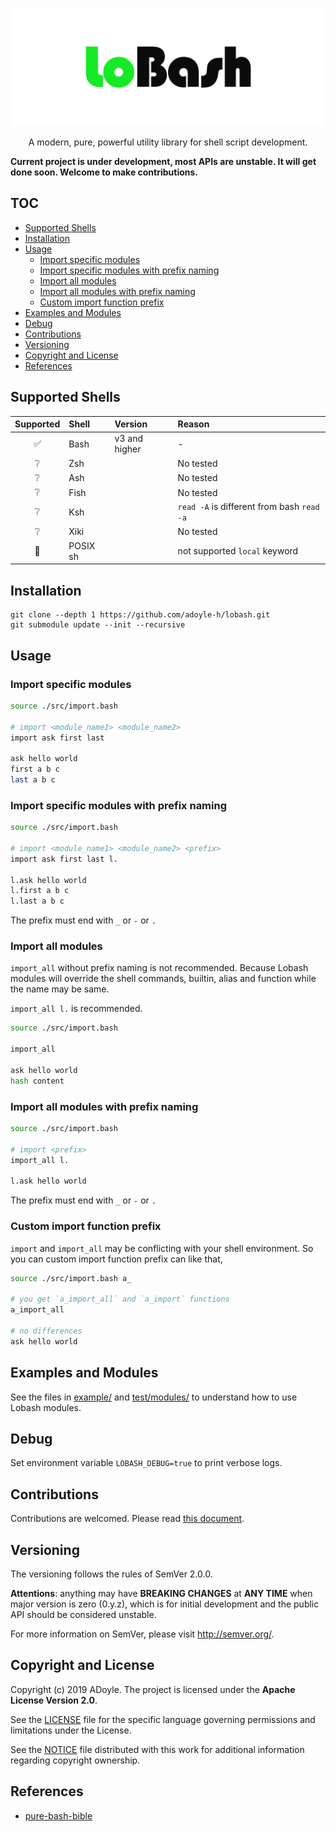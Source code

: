 <p align="center">
  <img alt="Lobash Logo" src="./doc/imgs/lobash.svg">
</p>
<p align="center">
  A modern, pure, powerful utility library for shell script development.
</p>

**Current project is under development, most APIs are unstable. It will get done soon. Welcome to make contributions.**

## TOC

<!-- MarkdownTOC GFM -->

- [Supported Shells](#supported-shells)
- [Installation](#installation)
- [Usage](#usage)
    - [Import specific modules](#import-specific-modules)
    - [Import specific modules with prefix naming](#import-specific-modules-with-prefix-naming)
    - [Import all modules](#import-all-modules)
    - [Import all modules with prefix naming](#import-all-modules-with-prefix-naming)
    - [Custom import function prefix](#custom-import-function-prefix)
- [Examples and Modules](#examples-and-modules)
- [Debug](#debug)
- [Contributions](#contributions)
- [Versioning](#versioning)
- [Copyright and License](#copyright-and-license)
- [References](#references)

<!-- /MarkdownTOC -->

## Supported Shells

| Supported | Shell    | Version       | Reason                                     |
|:---------:|:---------|:--------------|:-------------------------------------------|
|     ✅    | Bash     | v3 and higher | -                                          |
|     ❔    | Zsh      |               | No tested                                  |
|     ❔    | Ash      |               | No tested                                  |
|     ❔    | Fish     |               | No tested                                  |
|     ❔    | Ksh      |               | `read -A` is different from bash `read -a` |
|     ❔    | Xiki     |               | No tested                                  |
|     🚫    | POSIX sh |               | not supported `local` keyword              |

## Installation

```
git clone --depth 1 https://github.com/adoyle-h/lobash.git
git submodule update --init --recursive
```

## Usage

### Import specific modules

```sh
source ./src/import.bash

# import <module_name1> <module_name2>
import ask first last

ask hello world
first a b c
last a b c
```

### Import specific modules with prefix naming

```sh
source ./src/import.bash

# import <module_name1> <module_name2> <prefix>
import ask first last l.

l.ask hello world
l.first a b c
l.last a b c
```

The prefix must end with `_` or `-` or `.`

### Import all modules

`import_all` without prefix naming is not recommended. Because Lobash modules will override the shell commands, builtin, alias and function while the name may be same.

`import_all l.` is recommended.


```sh
source ./src/import.bash

import_all

ask hello world
hash content
```

### Import all modules with prefix naming

```sh
source ./src/import.bash

# import <prefix>
import_all l.

l.ask hello world
```

The prefix must end with `_` or `-` or `.`

### Custom import function prefix

`import` and `import_all` may be conflicting with your shell environment.
So you can custom import function prefix can like that,

```sh
source ./src/import.bash a_

# you get `a_import_all` and `a_import` functions
a_import_all

# no differences
ask hello world
```

## Examples and Modules

See the files in [example/](./example) and [test/modules/](./test/modules) to understand how to use Lobash modules.

## Debug

Set environment variable `LOBASH_DEBUG=true` to print verbose logs.

## Contributions

Contributions are welcomed. Please read [this document](./doc/contribution.md).

## Versioning

The versioning follows the rules of SemVer 2.0.0.

**Attentions**: anything may have **BREAKING CHANGES** at **ANY TIME** when major version is zero (0.y.z), which is for initial development and the public API should be considered unstable.

For more information on SemVer, please visit http://semver.org/.


## Copyright and License

Copyright (c) 2019 ADoyle. The project is licensed under the **Apache License Version 2.0**.

See the [LICENSE][] file for the specific language governing permissions and limitations under the License.

See the [NOTICE][] file distributed with this work for additional information regarding copyright ownership.

## References

- [pure-bash-bible](https://github.com/dylanaraps/pure-bash-bible)

<!-- Links -->

[LICENSE]: ./LICENSE
[NOTICE]: ./NOTICE
